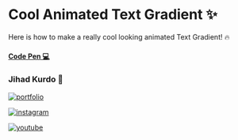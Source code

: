 # Cool Animated Text Gradient ✨

Here is how to make a really cool looking animated Text Gradient! 🔥

#### [Code Pen 💻](https://codepen.io/jihadkurdo/pen/zYaNPeW)



### Jihad Kurdo 🔗
[![portfolio](https://img.shields.io/badge/my_portfolio-FF4B2B?style=for-the-badge&logo=ko-fi&logoColor=white)](https://jihad.work)

[![instagram](https://img.shields.io/badge/instagram-0A66C2?style=for-the-badge&logo=instagram&logoColor=white)](https://www.instagram.com/9jihad6)

[![youtube](https://img.shields.io/badge/youtube-1DA1F2?style=for-the-badge&logo=youtube&logoColor=white)](https://www.youtube.com/@jihadkurdo)